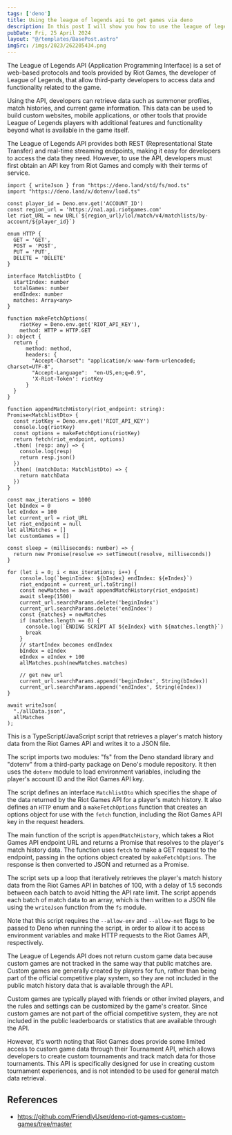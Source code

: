 ```yaml
---
tags: ['deno']
title: Using the league of legends api to get games via deno
description: In this post I will show you how to use the league of legends api to get games via deno.
pubDate: Fri, 25 April 2024
layout: "@/templates/BasePost.astro"
imgSrc: /imgs/2023/262205434.png
---
```

The League of Legends API (Application Programming Interface) is a set of web-based protocols and tools provided by Riot Games, the developer of League of Legends, that allow third-party developers to access data and functionality related to the game.

Using the API, developers can retrieve data such as summoner profiles, match histories, and current game information. This data can be used to build custom websites, mobile applications, or other tools that provide League of Legends players with additional features and functionality beyond what is available in the game itself.

The League of Legends API provides both REST (Representational State Transfer) and real-time streaming endpoints, making it easy for developers to access the data they need. However, to use the API, developers must first obtain an API key from Riot Games and comply with their terms of service.


``` 
import { writeJson } from "https://deno.land/std/fs/mod.ts"
import "https://deno.land/x/dotenv/load.ts"

const player_id = Deno.env.get('ACCOUNT_ID')
const region_url = 'https://na1.api.riotgames.com'
let riot_URL = new URL(`${region_url}/lol/match/v4/matchlists/by-account/${player_id}`)

enum HTTP {
  GET = 'GET',
  POST = 'POST',
  PUT = 'PUT',
  DELETE = 'DELETE'
}

interface MatchlistDto {
  startIndex: number
  totalGames: number
  endIndex: number
  matches: Array<any>
}

function makeFetchOptions(
    riotKey = Deno.env.get('RIOT_API_KEY'),
    method: HTTP = HTTP.GET
): object {
  return {
      method: method,
      headers: { 
        "Accept-Charset": "application/x-www-form-urlencoded; charset=UTF-8",
        "Accept-Language":  "en-US,en;q=0.9",
        'X-Riot-Token': riotKey
      }
  }
}

function appendMatchHistory(riot_endpoint: string): Promise<MatchlistDto> {
  const riotKey = Deno.env.get('RIOT_API_KEY')
  console.log(riotKey)
  const options = makeFetchOptions(riotKey)
  return fetch(riot_endpoint, options)
  .then( (resp: any) => {
    console.log(resp)
    return resp.json() 
  })
  .then( (matchData: MatchlistDto) => {
    return matchData
  })
}

const max_iterations = 1000
let bIndex = 0
let eIndex = 100
let current_url = riot_URL
let riot_endpoint = null
let allMatches = []
let customGames = []

const sleep = (milliseconds: number) => {
  return new Promise(resolve => setTimeout(resolve, milliseconds))
}

for (let i = 0; i < max_iterations; i++) {
    console.log(`beginIndex: ${bIndex} endIndex: ${eIndex}`)
    riot_endpoint = current_url.toString()
    const newMatches = await appendMatchHistory(riot_endpoint)
    await sleep(1500)
    current_url.searchParams.delete('beginIndex')
    current_url.searchParams.delete('endIndex')
    const {matches} = newMatches
    if (matches.length == 0) {
      console.log(`ENDING SCRIPT AT ${eIndex} with ${matches.length}`)
      break
    }
    // startIndex becomes endIndex
    bIndex = eIndex
    eIndex = eIndex + 100
    allMatches.push(newMatches.matches)

    // get new url
    current_url.searchParams.append('beginIndex', String(bIndex))
    current_url.searchParams.append('endIndex', String(eIndex))
}

await writeJson(
  "./allData.json",
  allMatches
); 
 ```

This is a TypeScript/JavaScript script that retrieves a player's match history data from the Riot Games API and writes it to a JSON file.

The script imports two modules: "fs" from the Deno standard library and "dotenv" from a third-party package on Deno's module repository. It then uses the `dotenv` module to load environment variables, including the player's account ID and the Riot Games API key.

The script defines an interface `MatchlistDto` which specifies the shape of the data returned by the Riot Games API for a player's match history. It also defines an `HTTP` enum and a `makeFetchOptions` function that creates an options object for use with the `fetch` function, including the Riot Games API key in the request headers.

The main function of the script is `appendMatchHistory`, which takes a Riot Games API endpoint URL and returns a Promise that resolves to the player's match history data. The function uses `fetch` to make a GET request to the endpoint, passing in the options object created by `makeFetchOptions`. The response is then converted to JSON and returned as a Promise.

The script sets up a loop that iteratively retrieves the player's match history data from the Riot Games API in batches of 100, with a delay of 1.5 seconds between each batch to avoid hitting the API rate limit. The script appends each batch of match data to an array, which is then written to a JSON file using the `writeJson` function from the `fs` module.

Note that this script requires the `--allow-env` and `--allow-net` flags to be passed to Deno when running the script, in order to allow it to access environment variables and make HTTP requests to the Riot Games API, respectively.


The League of Legends API does not return custom game data because custom games are not tracked in the same way that public matches are. Custom games are generally created by players for fun, rather than being part of the official competitive play system, so they are not included in the public match history data that is available through the API.

Custom games are typically played with friends or other invited players, and the rules and settings can be customized by the game's creator. Since custom games are not part of the official competitive system, they are not included in the public leaderboards or statistics that are available through the API.

However, it's worth noting that Riot Games does provide some limited access to custom game data through their Tournament API, which allows developers to create custom tournaments and track match data for those tournaments. This API is specifically designed for use in creating custom tournament experiences, and is not intended to be used for general match data retrieval.



## References
- https://github.com/FriendlyUser/deno-riot-games-custom-games/tree/master
